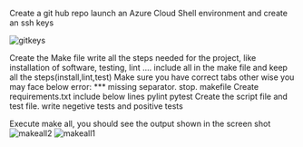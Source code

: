 Create a git hub repo 
 launch an Azure Cloud Shell environment and create an ssh keys
 
![gitkeys](https://user-images.githubusercontent.com/49653011/116294162-a499a400-a765-11eb-92ca-787c84a19e8a.PNG)

Create the Make file
    write all the steps needed for the project, like installation of software, testing, lint ....
    include all in the make file and keep all the steps(install,lint,test)
    Make sure you have correct tabs other wise you may face below error:
    *** missing separator. stop. makefile
Create requirements.txt
   include below lines
   pylint
   pytest
Create the script file and test file.
 write negetive tests and positive tests
 
Execute make all, you should see the output shown in the screen shot
  ![makeall2](https://user-images.githubusercontent.com/49653011/116294952-8d0eeb00-a766-11eb-8352-09d1e8b9500e.PNG)
![makeall1](https://user-images.githubusercontent.com/49653011/116294956-8da78180-a766-11eb-95f8-bb524851f123.PNG)

 
    


